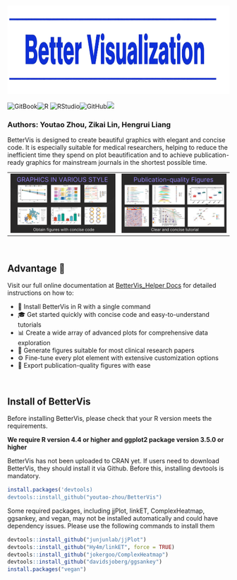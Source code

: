 <p align="center">
  <img src="https://raw.githubusercontent.com/youtao-zhou/BetterVis_Helper/main/Figure/Github_Page_Logo1.png" width="800" height="200"/>
</p>

![GitBook](https://img.shields.io/badge/GitBook-%23000000.svg?style=for-the-badge&logo=gitbook&logoColor=white)![R](https://img.shields.io/badge/r-%23276DC3.svg?style=for-the-badge&logo=r&logoColor=white)	![RStudio](https://img.shields.io/badge/RStudio-4285F4?style=for-the-badge&logo=rstudio&logoColor=white)![GitHub](https://img.shields.io/badge/github-%23121011.svg?style=for-the-badge&logo=github&logoColor=white)![](https://komarev.com/ghpvc/?username=your-github-username&style=for-the-badge&base=1000&abbreviated=true)

### Authors: Youtao Zhou, Zikai Lin, Hengrui Liang

BetterVis is designed to create beautiful graphics with elegant and concise code. It is especially suitable for medical researchers, helping to reduce the inefficient time they spend on plot beautification and to achieve publication-ready graphics for mainstream journals in the shortest possible time. 

<table>
  <tr>
    <td align="center" width="50%">
      <img src="https://raw.githubusercontent.com/youtao-zhou/BetterVis_Helper/main/Figure/Github_Page_Logo2.png" width="100%"/>
    </td>
    <td align="center" width="50%">
      <img src="https://raw.githubusercontent.com/youtao-zhou/BetterVis_Helper/main/Figure/Github_Page_Logo3.png" width="100%"/>
    </td>
  </tr>
</table>

<br>

Advantage 🚀
---------------------------------------------
Visit our full online documentation at [BetterVis_Helper Docs](https://youtao-zhou.github.io/BetterVis_Helper/) for detailed instructions on how to:

- 🔌 Install BetterVis in R with a single command  
- 🎓 Get started quickly with concise code and easy-to-understand tutorials  
- 📊 Create a wide array of advanced plots for comprehensive data exploration  
- 📄 Generate figures suitable for most clinical research papers  
- ⚙️ Fine-tune every plot element with extensive customization options  
- 💾 Export publication-quality figures with ease


<br>

## Install of BetterVis

Before installing BetterVis, please check that your R version meets the requirements.

**We require R version 4.4 or higher and ggplot2 package version 3.5.0 or higher**



BetterVis has not been uploaded to CRAN yet. If users need to download BetterVis, they should install it via Github. Before this, installing devtools is mandatory.

```R
install.packages('devtools)
devtools::install_github("youtao-zhou/BetterVis")
```



Some required packages, including jjPlot, linkET, ComplexHeatmap, ggsankey, and vegan, may not be installed automatically and could have dependency issues. Please use the following commands to install them

```R
devtools::install_github("junjunlab/jjPlot")
devtools::install_github("Hy4m/linkET", force = TRUE)
devtools::install_github("jokergoo/ComplexHeatmap")
devtools::install_github("davidsjoberg/ggsankey")
install.packages("vegan")
```

